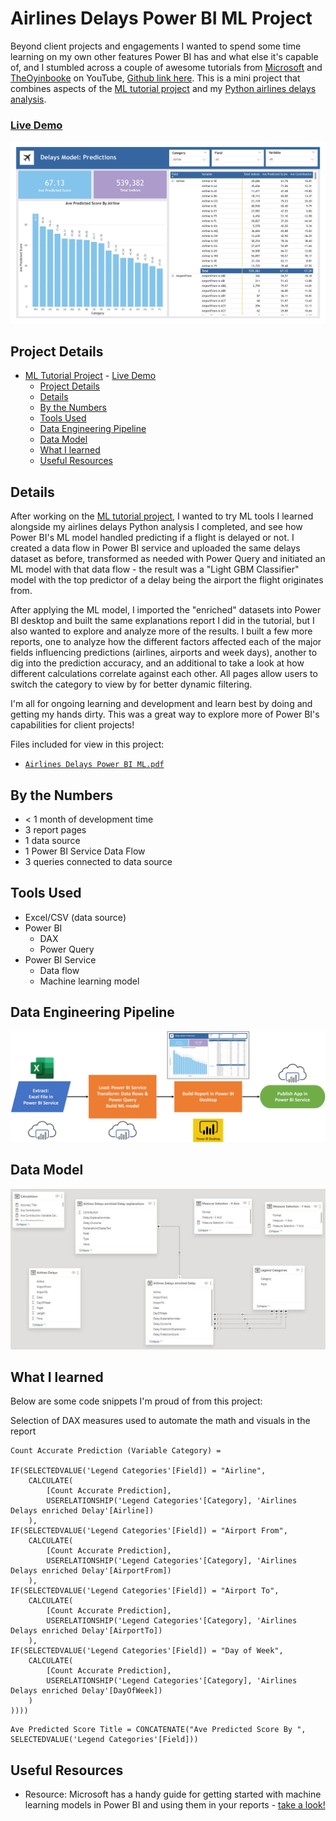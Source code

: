 # Airlines Delays Power BI ML Project

Beyond client projects and engagements I wanted to spend some time learning on my own other features Power BI has and what else it's capable of, and I stumbled across a couple of awesome tutorials from [Microsoft](https://learn.microsoft.com/en-us/power-bi/connect-data/service-tutorial-build-machine-learning-model) and [TheOyinbooke](https://www.youtube.com/watch?app=desktop&v=LTlaq9mpJj8) on YouTube, [Github link here](https://github.com/theoyinbooke/Machine-Learning-with-Power-BI/tree/main). This is a mini project that combines aspects of the [ML tutorial project](../ML%20Tutorial%20Project/) and my [Python airlines delays analysis](../Airlines%20Delays%20Analysis/).

### [Live Demo](https://app.powerbi.com/view?r=eyJrIjoiYzMwZmM3OWMtNTBhZC00MGY0LWIyZDgtOTJlZDUyZDkyNGYxIiwidCI6ImY3N2E4MGM5LTY5MTAtNGJkYy1iNjFiLTgxNzA2NmQ1NmI0NiIsImMiOjJ9)

!["Report"](./Airlines%20Delays%20Power%20BI%20ML_Page_1.jpg)

## Project Details
- [ML Tutorial Project](#ml-tutorial-project)
		- [Live Demo](#live-demo)
	- [Project Details](#project-details)
	- [Details](#details)
	- [By the Numbers](#by-the-numbers)
	- [Tools Used](#tools-used)
	- [Data Engineering Pipeline](#data-engineering-pipeline)
	- [Data Model](#data-model)
	- [What I learned](#what-i-learned)
	- [Useful Resources](#useful-resources)

## Details

After working on the [ML tutorial project](../ML%20Tutorial%20Project/), I wanted to try ML tools I learned alongside my airlines delays Python analysis I completed, and see how Power BI's ML model handled predicting if a flight is delayed or not. I created a data flow in Power BI service and uploaded the same delays dataset as before, transformed as needed with Power Query and initiated an ML model with that data flow - the result was a "Light GBM Classifier" model with the top predictor of a delay being the airport the flight originates from.

After applying the ML model, I imported the "enriched" datasets into Power BI desktop and built the same explanations report I did in the tutorial, but I also wanted to explore and analyze more of the results. I built a few more reports, one to analyze how the different factors affected each of the major fields influencing predictions (airlines, airports and week days), another to dig into the prediction accuracy, and an additional to take a look at how different calculations correlate against each other. All pages allow users to switch the category to view by for better dynamic filtering.

I'm all for ongoing learning and development and learn best by doing and getting my hands dirty. This was a great way to explore more of Power BI's capabilities for client projects!

Files included for view in this project:
- [`Airlines Delays Power BI ML.pdf`](./Airlines%20Delays%20Power%20BI%20ML.pdf)

## By the Numbers

- < 1 month of development time
- 3 report pages
- 1 data source
- 1 Power BI Service Data Flow
- 3 queries connected to data source

## Tools Used

- Excel/CSV (data source)
- Power BI
  - DAX
  - Power Query
- Power BI Service
  - Data flow
  - Machine learning model

## Data Engineering Pipeline

!["Pipeline"](./Airlines%20Delays%20Power%20BI%20ML%20Pipeline.png)

## Data Model

!["Data Model"](./Airlines%20Delays%20Power%20BI%20ML%20Data%20Model.JPG)

## What I learned

Below are some code snippets I'm proud of from this project:

Selection of DAX measures used to automate the math and visuals in the report
```DAX
Count Accurate Prediction (Variable Category) = 

IF(SELECTEDVALUE('Legend Categories'[Field]) = "Airline",
    CALCULATE(
        [Count Accurate Prediction],
        USERELATIONSHIP('Legend Categories'[Category], 'Airlines Delays enriched Delay'[Airline])
    ),
IF(SELECTEDVALUE('Legend Categories'[Field]) = "Airport From", 
    CALCULATE(
        [Count Accurate Prediction],
        USERELATIONSHIP('Legend Categories'[Category], 'Airlines Delays enriched Delay'[AirportFrom])
    ),
IF(SELECTEDVALUE('Legend Categories'[Field]) = "Airport To", 
    CALCULATE(
        [Count Accurate Prediction],
        USERELATIONSHIP('Legend Categories'[Category], 'Airlines Delays enriched Delay'[AirportTo])
    ),
IF(SELECTEDVALUE('Legend Categories'[Field]) = "Day of Week", 
    CALCULATE(
        [Count Accurate Prediction],
        USERELATIONSHIP('Legend Categories'[Category], 'Airlines Delays enriched Delay'[DayOfWeek])
    )
))))
```

```DAX
Ave Predicted Score Title = CONCATENATE("Ave Predicted Score By ", SELECTEDVALUE('Legend Categories'[Field]))
```

## Useful Resources

- Resource: Microsoft has a handy guide for getting started with machine learning models in Power BI and using them in your reports - [take a look!](https://learn.microsoft.com/en-us/power-bi/connect-data/service-tutorial-build-machine-learning-model)